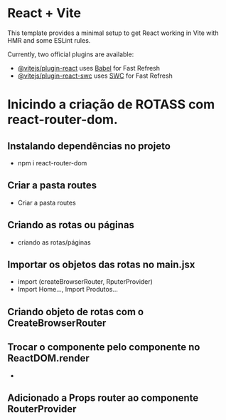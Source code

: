 # React + Vite

This template provides a minimal setup to get React working in Vite with HMR and some ESLint rules.

Currently, two official plugins are available:

- [@vitejs/plugin-react](https://github.com/vitejs/vite-plugin-react/blob/main/packages/plugin-react/README.md) uses [Babel](https://babeljs.io/) for Fast Refresh
- [@vitejs/plugin-react-swc](https://github.com/vitejs/vite-plugin-react-swc) uses [SWC](https://swc.rs/) for Fast Refresh


# Inicindo a criação de ROTASS com react-router-dom.

## Instalando dependências no projeto
- npm i react-router-dom
## Criar a pasta routes
- Criar a pasta routes
## Criando as rotas ou páginas 
- criando as rotas/páginas 

## Importar os objetos das rotas no main.jsx
- import (createBrowserRouter, RputerProvider)
- Import Home..., Import Produtos...

## Criando objeto de rotas com o CreateBrowserRouter

## Trocar o componente <app/> pelo componente <RouterProvider/> no ReactDOM.render
-

## Adicionado a Props router ao componente RouterProvider